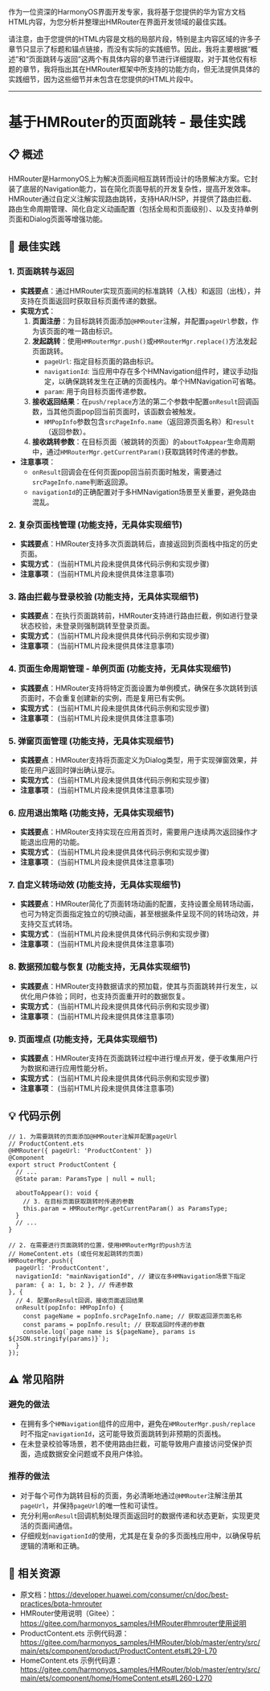 作为一位资深的HarmonyOS界面开发专家，我将基于您提供的华为官方文档HTML内容，为您分析并整理出HMRouter在界面开发领域的最佳实践。

请注意，由于您提供的HTML内容是文档的局部片段，特别是主内容区域的许多子章节只显示了标题和锚点链接，而没有实际的实践细节。因此，我将主要根据“概述”和“页面跳转与返回”这两个有具体内容的章节进行详细提取，对于其他仅有标题的章节，我将指出其在HMRouter框架中所支持的功能方向，但无法提供具体的实践细节，因为这些细节并未包含在您提供的HTML片段中。

---

# 基于HMRouter的页面跳转 - 最佳实践

## 📋 概述
HMRouter是HarmonyOS上为解决页面间相互跳转而设计的场景解决方案。它封装了底层的Navigation能力，旨在简化页面导航的开发复杂性，提高开发效率。HMRouter通过自定义注解实现路由跳转，支持HAR/HSP，并提供了路由拦截、路由生命周期管理、简化自定义动画配置（包括全局和页面级别）、以及支持单例页面和Dialog页面等增强功能。

## 🎯 最佳实践

### 1. 页面跳转与返回
- **实践要点**：通过HMRouter实现页面间的标准跳转（入栈）和返回（出栈），并支持在页面返回时获取目标页面传递的数据。
- **实现方式**：
    1.  **页面注册**：为目标跳转页面添加`@HMRouter`注解，并配置`pageUrl`参数，作为该页面的唯一路由标识。
    2.  **发起跳转**：使用`HMRouterMgr.push()`或`HMRouterMgr.replace()`方法发起页面跳转。
        *   `pageUrl`: 指定目标页面的路由标识。
        *   `navigationId`: 当应用中存在多个HMNavigation组件时，建议手动指定，以确保跳转发生在正确的页面栈内。单个HMNavigation可省略。
        *   `param`: 用于向目标页面传递参数。
    3.  **接收返回结果**：在`push/replace`方法的第二个参数中配置`onResult`回调函数，当其他页面pop回当前页面时，该函数会被触发。
        *   `HMPopInfo`参数包含`srcPageInfo.name`（返回源页面名称）和`result`（返回参数）。
    4.  **接收跳转参数**：在目标页面（被跳转的页面）的`aboutToAppear`生命周期中，通过`HMRouterMgr.getCurrentParam()`获取跳转时传递的参数。
- **注意事项**：
    *   `onResult`回调会在任何页面pop回当前页面时触发，需要通过`srcPageInfo.name`判断返回源。
    *   `navigationId`的正确配置对于多HMNavigation场景至关重要，避免路由混乱。

### 2. 复杂页面栈管理 (功能支持，无具体实现细节)
- **实践要点**：HMRouter支持多次页面跳转后，直接返回到页面栈中指定的历史页面。
- **实现方式**： (当前HTML片段未提供具体代码示例和实现步骤)
- **注意事项**： (当前HTML片段未提供具体注意事项)

### 3. 路由拦截与登录校验 (功能支持，无具体实现细节)
- **实践要点**：在执行页面跳转前，HMRouter支持进行路由拦截，例如进行登录状态校验，未登录则强制跳转至登录页面。
- **实现方式**： (当前HTML片段未提供具体代码示例和实现步骤)
- **注意事项**： (当前HTML片段未提供具体注意事项)

### 4. 页面生命周期管理 - 单例页面 (功能支持，无具体实现细节)
- **实践要点**：HMRouter支持将特定页面设置为单例模式，确保在多次跳转到该页面时，不会重复创建新的实例，而是复用已有实例。
- **实现方式**： (当前HTML片段未提供具体代码示例和实现步骤)
- **注意事项**： (当前HTML片段未提供具体注意事项)

### 5. 弹窗页面管理 (功能支持，无具体实现细节)
- **实践要点**：HMRouter支持将页面定义为Dialog类型，用于实现弹窗效果，并能在用户返回时弹出确认提示。
- **实现方式**： (当前HTML片段未提供具体代码示例和实现步骤)
- **注意事项**： (当前HTML片段未提供具体注意事项)

### 6. 应用退出策略 (功能支持，无具体实现细节)
- **实践要点**：HMRouter支持实现在应用首页时，需要用户连续两次返回操作才能退出应用的功能。
- **实现方式**： (当前HTML片段未提供具体代码示例和实现步骤)
- **注意事项**： (当前HTML片段未提供具体注意事项)

### 7. 自定义转场动效 (功能支持，无具体实现细节)
- **实践要点**：HMRouter简化了页面转场动画的配置，支持设置全局转场动画，也可为特定页面指定独立的切换动画，甚至根据条件呈现不同的转场动效，并支持交互式转场。
- **实现方式**： (当前HTML片段未提供具体代码示例和实现步骤)
- **注意事项**： (当前HTML片段未提供具体注意事项)

### 8. 数据预加载与恢复 (功能支持，无具体实现细节)
- **实践要点**：HMRouter支持数据请求的预加载，使其与页面跳转并行发生，以优化用户体验；同时，也支持页面重开时的数据恢复。
- **实现方式**： (当前HTML片段未提供具体代码示例和实现步骤)
- **注意事项**： (当前HTML片段未提供具体注意事项)

### 9. 页面埋点 (功能支持，无具体实现细节)
- **实践要点**：HMRouter支持在页面跳转过程中进行埋点开发，便于收集用户行为数据和进行应用性能分析。
- **实现方式**： (当前HTML片段未提供具体代码示例和实现步骤)
- **注意事项**： (当前HTML片段未提供具体注意事项)

## 💡 代码示例

```arkts
// 1. 为需要跳转的页面添加@HMRouter注解并配置pageUrl
// ProductContent.ets
@HMRouter({ pageUrl: 'ProductContent' })
@Component
export struct ProductContent {
  // ...
  @State param: ParamsType | null = null;

  aboutToAppear(): void {
    // 3. 在目标页面获取跳转时传递的参数
    this.param = HMRouterMgr.getCurrentParam() as ParamsType;
  }
  // ...
}

// 2. 在需要进行页面跳转的位置，使用HMRouterMgr的push方法
// HomeContent.ets (或任何发起跳转的页面)
HMRouterMgr.push({
  pageUrl: 'ProductContent',
  navigationId: "mainNavigationId", // 建议在多HMNavigation场景下指定
  param: { a: 1, b: 2 }, // 传递参数
}, {
  // 4. 配置onResult回调，接收页面返回结果
  onResult(popInfo: HMPopInfo) {
    const pageName = popInfo.srcPageInfo.name; // 获取返回源页面名称
    const params = popInfo.result; // 获取返回时传递的参数
    console.log(`page name is ${pageName}, params is ${JSON.stringify(params)}`);
  }
});
```

## ⚠️ 常见陷阱

### 避免的做法
- 在拥有多个`HMNavigation`组件的应用中，避免在`HMRouterMgr.push/replace`时不指定`navigationId`，这可能导致页面跳转到非预期的页面栈。
- 在未登录校验等场景，若不使用路由拦截，可能导致用户直接访问受保护页面，造成数据安全问题或不良用户体验。

### 推荐的做法
- 对于每个可作为跳转目标的页面，务必清晰地通过`@HMRouter`注解注册其`pageUrl`，并保持`pageUrl`的唯一性和可读性。
- 充分利用`onResult`回调机制处理页面返回时的数据传递和状态更新，实现更灵活的页面间通信。
- 仔细规划`navigationId`的使用，尤其是在复杂的多页面栈应用中，以确保导航逻辑的清晰和正确。

## 🔗 相关资源
- 原文档：https://developer.huawei.com/consumer/cn/doc/best-practices/bpta-hmrouter
- HMRouter使用说明（Gitee）：https://gitee.com/harmonyos_samples/HMRouter#hmrouter使用说明
- ProductContent.ets 示例代码源：https://gitee.com/harmonyos_samples/HMRouter/blob/master/entry/src/main/ets/component/product/ProductContent.ets#L29-L70
- HomeContent.ets 示例代码源：https://gitee.com/harmonyos_samples/HMRouter/blob/master/entry/src/main/ets/component/home/HomeContent.ets#L260-L270